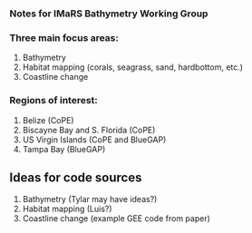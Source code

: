 ### Notes for IMaRS Bathymetry Working Group

### Three main focus areas:
1. Bathymetry
2. Habitat mapping (corals, seagrass, sand, hardbottom, etc.)
3. Coastline change

### Regions of interest:
1. Belize (CoPE)
2. Biscayne Bay and S. Florida (CoPE)
3. US Virgin Islands (CoPE and BlueGAP)
4. Tampa Bay (BlueGAP)

## Ideas for code sources
1. Bathymetry (Tylar may have ideas?)
2. Habitat mapping (Luis?)
3. Coastline change (example GEE code from paper)

